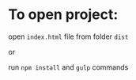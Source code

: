 # To open project:

open ```index.html``` file from folder ```dist``` 

or

run ```npm install``` and ```gulp``` commands
